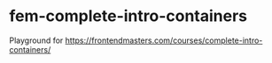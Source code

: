 # fem-complete-intro-containers
Playground for https://frontendmasters.com/courses/complete-intro-containers/
